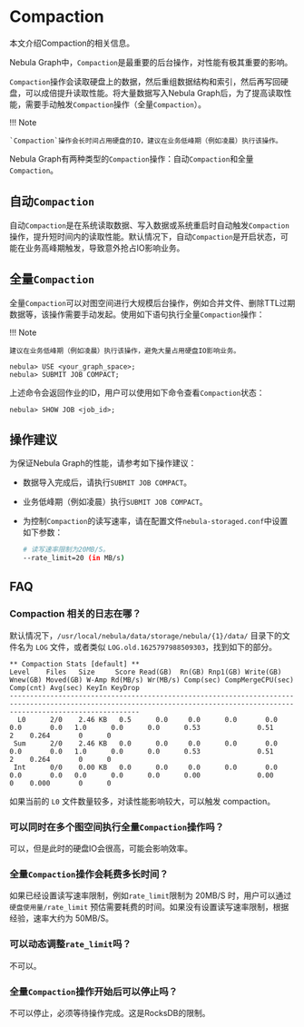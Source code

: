 # Compaction

本文介绍Compaction的相关信息。

Nebula Graph中，`Compaction`是最重要的后台操作，对性能有极其重要的影响。

`Compaction`操作会读取硬盘上的数据，然后重组数据结构和索引，然后再写回硬盘，可以成倍提升读取性能。将大量数据写入Nebula Graph后，为了提高读取性能，需要手动触发`Compaction`操作（全量`Compaction`）。

!!! Note

    `Compaction`操作会长时间占用硬盘的IO，建议在业务低峰期（例如凌晨）执行该操作。

Nebula Graph有两种类型的`Compaction`操作：自动`Compaction`和全量`Compaction`。

## 自动`Compaction`

自动`Compaction`是在系统读取数据、写入数据或系统重启时自动触发`Compaction`操作，提升短时间内的读取性能。默认情况下，自动`Compaction`是开启状态，可能在业务高峰期触发，导致意外抢占IO影响业务。

<!--
如果需要完全手动控制`Compaction`操作，用户可以关闭自动`Compaction`。

### 关闭自动`Compaction`

!!! danger

    命令`UPDATE CONFIGS`会将未设置的参数恢复为默认值，因此修改前需要使用`SHOW CONFIGS STORAGE`查看`rocksdb_column_family_options`配置，然后一起重新传入值。

```ngql
# 查看当前rocksdb_column_family_options设置，复制value列内容。
nebula> SHOW CONFIGS STORAGE;
+-----------+-------------------------------------+-------+-----------+------------------------------------------------------------------------------------------------------+
| module    | name                                | type  | mode      | value                                                                                                |
+-----------+-------------------------------------+-------+-----------+------------------------------------------------------------------------------------------------------+
| "STORAGE" | "v"                                 | "int" | "MUTABLE" | 0                                                                                                    |
...
| "STORAGE" | "rocksdb_column_family_options"     | "map" | "MUTABLE" | {max_bytes_for_level_base: "268435456", max_write_buffer_number: "4", write_buffer_size: "67108864"} |
+-----------+-------------------------------------+-------+-----------+------------------------------------------------------------------------------------------------------+
...

# 修改rocksdb_column_family_options设置，在复制的value内容中添加disable_auto_compactions: true
nebula> UPDATE CONFIGS storage:rocksdb_column_family_options = {disable_auto_compactions: true, max_bytes_for_level_base: 268435456, max_write_buffer_number: 4, write_buffer_size: 67108864};

# 查看是否修改成功。
nebula> SHOW CONFIGS STORAGE;
+-----------+-------------------------------------+-------+-----------+--------------------------------------------------------------------------------------------------------------------------------------+
| module    | name                                | type  | mode      | value                                                                                                                                |
+-----------+-------------------------------------+-------+-----------+--------------------------------------------------------------------------------------------------------------------------------------+
| "STORAGE" | "v"                                 | "int" | "MUTABLE" | 0                                                                                                                                    |
...
| "STORAGE" | "rocksdb_column_family_options"     | "map" | "MUTABLE" | {disable_auto_compactions: true, max_bytes_for_level_base: "268435456", max_write_buffer_number: "4", write_buffer_size: "67108864"} |
+-----------+-------------------------------------+-------+-----------+--------------------------------------------------------------------------------------------------------------------------------------+
...
```
-->

## 全量`Compaction`

全量`Compaction`可以对图空间进行大规模后台操作，例如合并文件、删除TTL过期数据等，该操作需要手动发起。使用如下语句执行全量`Compaction`操作：

!!! Note

    建议在业务低峰期（例如凌晨）执行该操作，避免大量占用硬盘IO影响业务。

```ngql
nebula> USE <your_graph_space>;
nebula> SUBMIT JOB COMPACT;
```

上述命令会返回作业的ID，用户可以使用如下命令查看`Compaction`状态：

```ngql
nebula> SHOW JOB <job_id>;
```

## 操作建议

为保证Nebula Graph的性能，请参考如下操作建议：

<!--
- 数据写入时为避免浪费IO，请在大量数据写入前关闭自动`Compaction`。详情请参见[关闭自动`Compaction`](#compaction_2)。
-->

- 数据导入完成后，请执行`SUBMIT JOB COMPACT`。

- 业务低峰期（例如凌晨）执行`SUBMIT JOB COMPACT`。

<!--
- 白天时设置`disable_auto_compactions`为`false`，提升短时间内的读取性能。
-->

- 为控制`Compaction`的读写速率，请在配置文件`nebula-storaged.conf`中设置如下参数：

    ```bash
    # 读写速率限制为20MB/S。
    --rate_limit=20 (in MB/s)
    ```

## FAQ

### Compaction 相关的日志在哪？

默认情况下，`/usr/local/nebula/data/storage/nebula/{1}/data/` 目录下的文件名为 `LOG` 文件，或者类似 `LOG.old.1625797988509303`，找到如下的部分。

```text
** Compaction Stats [default] **
Level    Files   Size     Score Read(GB)  Rn(GB) Rnp1(GB) Write(GB) Wnew(GB) Moved(GB) W-Amp Rd(MB/s) Wr(MB/s) Comp(sec) CompMergeCPU(sec) Comp(cnt) Avg(sec) KeyIn KeyDrop
----------------------------------------------------------------------------------------------------------------------------------------------------------------------------
  L0      2/0    2.46 KB   0.5      0.0     0.0      0.0       0.0      0.0       0.0   1.0      0.0      0.0      0.53              0.51         2    0.264       0      0
 Sum      2/0    2.46 KB   0.0      0.0     0.0      0.0       0.0      0.0       0.0   1.0      0.0      0.0      0.53              0.51         2    0.264       0      0
 Int      0/0    0.00 KB   0.0      0.0     0.0      0.0       0.0      0.0       0.0   0.0      0.0      0.0      0.00              0.00         0    0.000       0      0
```

如果当前的 `L0` 文件数量较多，对读性能影响较大，可以触发 compaction。

### 可以同时在多个图空间执行全量`Compaction`操作吗？

可以，但是此时的硬盘IO会很高，可能会影响效率。

### 全量`Compaction`操作会耗费多长时间？

如果已经设置读写速率限制，例如`rate_limit`限制为 20MB/S 时，用户可以通过 `硬盘使用量/rate_limit` 预估需要耗费的时间。如果没有设置读写速率限制，根据经验，速率大约为 50MB/S。

### 可以动态调整`rate_limit`吗？

不可以。

### 全量`Compaction`操作开始后可以停止吗？

不可以停止，必须等待操作完成。这是RocksDB的限制。
